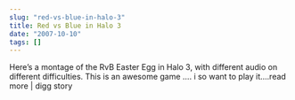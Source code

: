 ```yaml
---
slug: "red-vs-blue-in-halo-3"
title: Red vs Blue in Halo 3
date: "2007-10-10"
tags: []
---
```

Here’s a montage of the RvB Easter Egg in Halo 3, with different audio on different difficulties. This is an awesome game …. i so want to play it….read more | digg story
